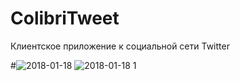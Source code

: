 # ColibriTweet
Клиентское приложение к социальной сети Twitter

#![2018-01-18](https://user-images.githubusercontent.com/29868570/35095945-0a8b898e-fc53-11e7-8c33-a480125e35ab.png)
![2018-01-18 1](https://user-images.githubusercontent.com/29868570/35095949-1211e7ca-fc53-11e7-93b7-a23f9b0ad169.png)
